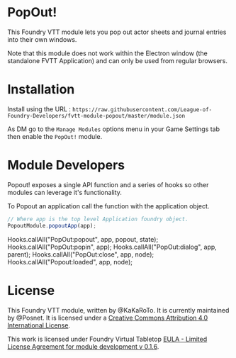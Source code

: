 # PopOut!

This Foundry VTT module lets you pop out actor sheets and journal entries into their own windows.

Note that this module does not work within the Electron window (the standalone FVTT Application) and can only be used from regular browsers.

# Installation
Install using the URL : `https://raw.githubusercontent.com/League-of-Foundry-Developers/fvtt-module-popout/master/module.json`

As DM go to the `Manage Modules` options menu in your Game Settings tab then enable the `PopOut!` module.

# Module Developers
Popout! exposes a single API function and a series of hooks so other modules can leverage it's functionality.

To Popout an application call the function with the application object.

```js
// Where app is the top level Application foundry object.
PopoutModule.popoutApp(app);
```

Hooks.callAll("PopOut:popout", app, popout, state);
Hooks.callAll("PopOut:popin", app);
Hooks.callAll("PopOut:dialog", app, parent);
Hooks.callAll("PopOut:close", app, node);
Hooks.callAll("Popout:loaded", app, node);


# License
This Foundry VTT module, written by @KaKaRoTo.
It is currently maintained by @Posnet.
It is licensed under a [Creative Commons Attribution 4.0 International License](http://creativecommons.org/licenses/by/4.0/).

This work is licensed under Foundry Virtual Tabletop [EULA - Limited License Agreement for module development v 0.1.6](http://foundryvtt.com/pages/license.html).
